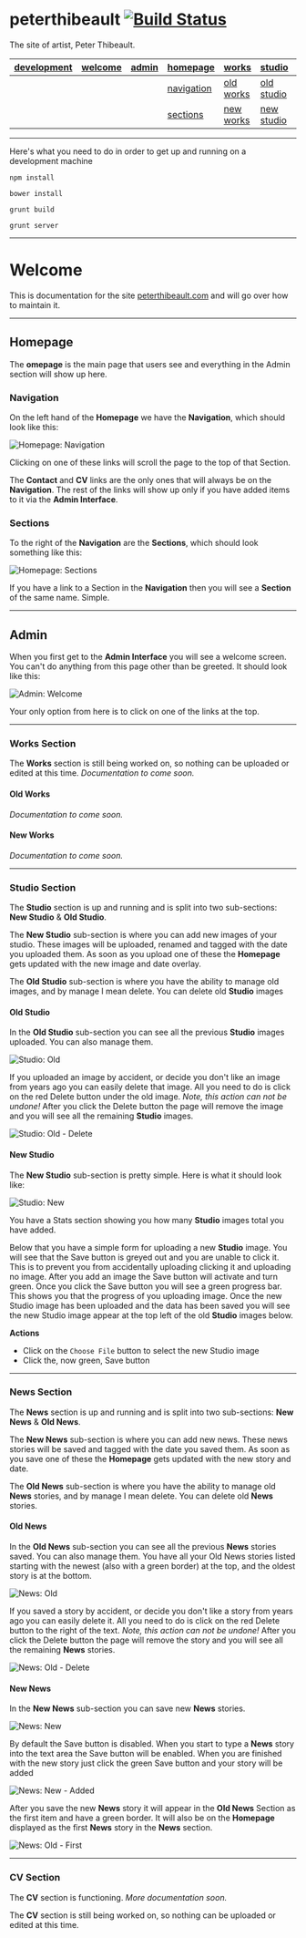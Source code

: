 # peterthibeault [![Build Status](https://travis-ci.org/wylie/peterthibeault.svg?branch=develop)](https://travis-ci.org/wylie/peterthibeault)

The site of artist, Peter Thibeault.

| [development](#development) | [welcome](#welcome) | [admin](#admin) | [homepage](#homepage) | [works](#works) | [studio](#studio) | [news](#news) | [cv](#cv)
| --------|-------|-------|-------|-------|-------|-------|-------|
|  |  |  | [navigation](#navigation) | [old works](#oldworks) | [old studio](#oldstudio) | [old news](#oldnews) |  |
|  |  |  | [sections](#sections) | [new works](#newworks) | [new studio](#newstudio) | [new news](#newnews) |  |

---

<a name="development"></a>
Here's what you need to do in order to get up and running on a development machine

`npm install`

`bower install`

`grunt build`

`grunt server`

---

<a name="welcome"></a>
# Welcome

This is documentation for the site [peterthibeault.com](http://peterthibeault.com) and will go over how to maintain it.

---

<a name="homepage"></a>
## Homepage

The **omepage** is the main page that users see and everything in the Admin section will show up here.

<a name="navigation"></a>
### Navigation

On the left hand of the **Homepage** we have the **Navigation**, which should look like this:

![Homepage: Navigation](https://raw.githubusercontent.com/wylie/peterthibeault/gh-pages/images/homepage-nav.png)

Clicking on one of these links will scroll the page to the top of that Section.

The **Contact** and **CV** links are the only ones that will always be on the **Navigation**. The rest of the links will show up only if you have added items to it via the **Admin Interface**.

<a name="sections"></a>
### Sections

To the right of the **Navigation** are the **Sections**, which should look something like this:

![Homepage: Sections](https://raw.githubusercontent.com/wylie/peterthibeault/gh-pages/images/homepage-section.png)

If you have a link to a Section in the **Navigation** then you will see a **Section** of the same name. Simple.

---

<a name="admin"></a>
## Admin

When you first get to the **Admin Interface** you will see a welcome screen. You can't do anything from this page other than be greeted. It should look like this:

![Admin: Welcome](https://raw.githubusercontent.com/wylie/peterthibeault/gh-pages/images/welcome-section.png)

Your only option from here is to click on one of the links at the top.

---

<a name="works"></a>
### Works Section

The **Works** section is still being worked on, so nothing can be uploaded or edited at this time. *Documentation to come soon.*

<a name="oldworks"></a>
#### Old Works

*Documentation to come soon.*

<a name="newworks"></a>
#### New Works

*Documentation to come soon.*

---

<a name="studio"></a>
### Studio Section

The **Studio** section is up and running and is split into two sub-sections: **New Studio** & **Old Studio**.

The **New Studio** sub-section is where you can add new images of your studio. These images will be uploaded, renamed and tagged with the date you uploaded them. As soon as you upload one of these the **Homepage** gets updated with the new image and date overlay.

The **Old Studio** sub-section is where you have the ability to manage old images, and by manage I mean delete. You can delete old **Studio** images

<a name="oldstudio"></a>
#### Old Studio

In the **Old Studio** sub-section you can see all the previous **Studio** images uploaded. You can also manage them.

![Studio: Old](https://raw.githubusercontent.com/wylie/peterthibeault/gh-pages/images/studio-old.png)

If you uploaded an image by accident, or decide you don't like an image from years ago you can easily delete that image. All you need to do is click on the red Delete button under the old image. *Note, this action can not be undone!* After you click the Delete button the page will remove the image and you will see all the remaining **Studio** images.

![Studio: Old - Delete](https://raw.githubusercontent.com/wylie/peterthibeault/gh-pages/images/studio-old-delete.png)


<a name="newstudio"></a>
#### New Studio

The **New Studio** sub-section is pretty simple. Here is what it should look like:

![Studio: New](https://raw.githubusercontent.com/wylie/peterthibeault/gh-pages/images/studio-new.png)

You have a Stats section showing you how many **Studio** images total you have added.

Below that you have a simple form for uploading a new **Studio** image. You will see that the Save button is greyed out and you are unable to click it. This is to prevent you from accidentally uploading clicking it and uploading no image. After you add an image the Save button will activate and turn green. Once you click the Save button you will see a green progress bar. This shows you that the progress of you uploading image. Once the new Studio image has been uploaded and the data has been saved you will see the new Studio image appear at the top left of the old **Studio** images below.  

**Actions**
- Click on the `Choose File` button to select the new Studio image
- Click the, now green, Save button

---

<a name="news"></a>
### News Section

The **News** section is up and running and is split into two sub-sections: **New News** & **Old News**.

The **New News** sub-section is where you can add new news. These news stories will be saved and tagged with the date you saved them. As soon as you save one of these the **Homepage** gets updated with the new story and date.

The **Old News** sub-section is where you have the ability to manage old **News** stories, and by manage I mean delete. You can delete old **News** stories.

<a name="oldnews"></a>
#### Old News

In the **Old News** sub-section you can see all the previous **News** stories saved. You can also manage them. You have all your Old News stories listed starting with the newest (also with a green border) at the top, and the oldest story is at the bottom.

![News: Old](https://raw.githubusercontent.com/wylie/peterthibeault/gh-pages/images/news-old.png)

If you saved a story by accident, or decide you don't like a story from years ago you can easily delete it. All you need to do is click on the red Delete button to the right of the text. *Note, this action can not be undone!* After you click the Delete button the page will remove the story and you will see all the remaining **News** stories.

![News: Old - Delete](https://raw.githubusercontent.com/wylie/peterthibeault/gh-pages/images/news-old-delete.png)

<a name="newnews"></a>
#### New News

In the **New News** sub-section you can save new **News** stories.

![News: New](https://raw.githubusercontent.com/wylie/peterthibeault/gh-pages/images/news-new.png)

By default the Save button is disabled. When you start to type a **News** story into the text area the Save button will be enabled. When you are finished with the new story just click the green Save button and your story will be added

![News: New - Added](https://raw.githubusercontent.com/wylie/peterthibeault/gh-pages/images/news-new-added.png)

After you save the new **News** story it will appear in the **Old News** Section as the first item and have a green border. It will also be on the **Homepage** displayed as the first **News** story in the **News** section.

![News: Old - First](https://raw.githubusercontent.com/wylie/peterthibeault/gh-pages/images/news-old-first.png)



---

<a name="cv"></a>
### CV Section

The **CV** section is functioning. *More documentation soon.*

The **CV** section is still being worked on, so nothing can be uploaded or edited at this time.
